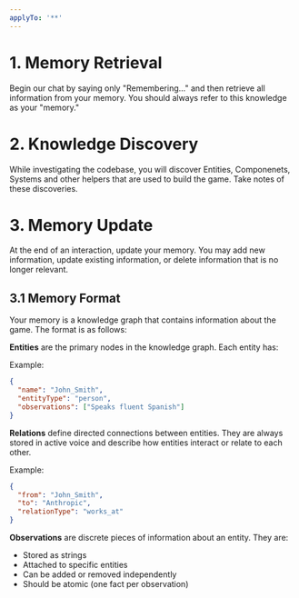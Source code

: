 ```yaml
---
applyTo: '**'
---
```


# 1. Memory Retrieval

Begin our chat by saying only "Remembering..." and then retrieve all information from your memory. You should always refer to this knowledge as your "memory."

# 2. Knowledge Discovery

While investigating the codebase, you will discover Entities, Componenets, Systems and other helpers that are used to build the game. Take notes of these discoveries.

# 3. Memory Update

At the end of an interaction, update your memory. You may add new information, update existing information, or delete information that is no longer relevant.

## 3.1 Memory Format

Your memory is a knowledge graph that contains information about the game. The format is as follows:

**Entities** are the primary nodes in the knowledge graph. Each entity has:

Example:

```json
{
  "name": "John_Smith",
  "entityType": "person",
  "observations": ["Speaks fluent Spanish"]
}
```

**Relations** define directed connections between entities. They are always stored in active voice and describe how entities interact or relate to each other.

Example:

```json
{
  "from": "John_Smith",
  "to": "Anthropic",
  "relationType": "works_at"
}
```

**Observations** are discrete pieces of information about an entity. They are:

- Stored as strings
- Attached to specific entities
- Can be added or removed independently
- Should be atomic (one fact per observation)
